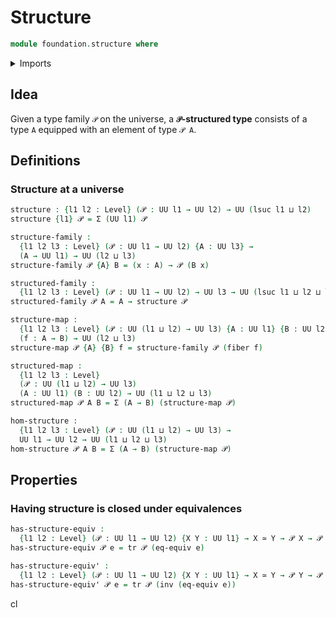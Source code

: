 # Structure

```agda
module foundation.structure where
```

<details><summary>Imports</summary>

```agda
open import foundation.dependent-pair-types
open import foundation.univalence
open import foundation.universe-levels

open import foundation-core.equivalences
open import foundation-core.fibers-of-maps
open import foundation-core.identity-types
open import foundation-core.transport-along-identifications
```

</details>

## Idea

Given a type family `𝒫` on the universe, a **`𝒫`-structured type** consists of a
type `A` equipped with an element of type `𝒫 A`.

## Definitions

### Structure at a universe

```agda
structure : {l1 l2 : Level} (𝒫 : UU l1 → UU l2) → UU (lsuc l1 ⊔ l2)
structure {l1} 𝒫 = Σ (UU l1) 𝒫

structure-family :
  {l1 l2 l3 : Level} (𝒫 : UU l1 → UU l2) {A : UU l3} →
  (A → UU l1) → UU (l2 ⊔ l3)
structure-family 𝒫 {A} B = (x : A) → 𝒫 (B x)

structured-family :
  {l1 l2 l3 : Level} (𝒫 : UU l1 → UU l2) → UU l3 → UU (lsuc l1 ⊔ l2 ⊔ l3)
structured-family 𝒫 A = A → structure 𝒫

structure-map :
  {l1 l2 l3 : Level} (𝒫 : UU (l1 ⊔ l2) → UU l3) {A : UU l1} {B : UU l2}
  (f : A → B) → UU (l2 ⊔ l3)
structure-map 𝒫 {A} {B} f = structure-family 𝒫 (fiber f)

structured-map :
  {l1 l2 l3 : Level}
  (𝒫 : UU (l1 ⊔ l2) → UU l3)
  (A : UU l1) (B : UU l2) → UU (l1 ⊔ l2 ⊔ l3)
structured-map 𝒫 A B = Σ (A → B) (structure-map 𝒫)

hom-structure :
  {l1 l2 l3 : Level} (𝒫 : UU (l1 ⊔ l2) → UU l3) →
  UU l1 → UU l2 → UU (l1 ⊔ l2 ⊔ l3)
hom-structure 𝒫 A B = Σ (A → B) (structure-map 𝒫)
```

## Properties

### Having structure is closed under equivalences

```agda
has-structure-equiv :
  {l1 l2 : Level} (𝒫 : UU l1 → UU l2) {X Y : UU l1} → X ≃ Y → 𝒫 X → 𝒫 Y
has-structure-equiv 𝒫 e = tr 𝒫 (eq-equiv e)

has-structure-equiv' :
  {l1 l2 : Level} (𝒫 : UU l1 → UU l2) {X Y : UU l1} → X ≃ Y → 𝒫 Y → 𝒫 X
has-structure-equiv' 𝒫 e = tr 𝒫 (inv (eq-equiv e))
```

cl
